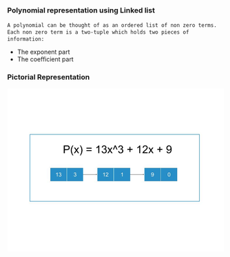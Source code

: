 ### Polynomial representation using Linked list

    A polynomial can be thought of as an ordered list of non zero terms. Each non zero term is a two-tuple which holds two pieces of information:

   - The exponent part
   - The coefficient part

### Pictorial Representation
<img src="images/representation of polynomials using linkedlist.jpg"/>


